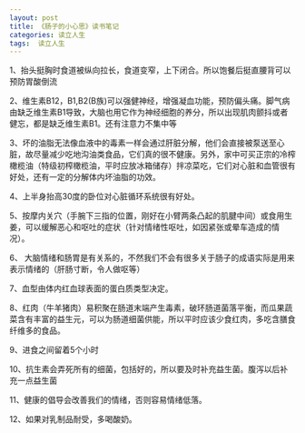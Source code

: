```yaml
---
layout: post
title: 《肠子的小心思》读书笔记
categories: 读立人生
tags:  读立人生
---
```


1、抬头挺胸时食道被纵向拉长，食道变窄，上下闭合。所以饱餐后挺直腰背可以预防胃酸倒流

2、维生素B12，B1,B2(B族)可以强健神经，增强凝血功能，预防偏头痛。脚气病由缺乏维生素B1导致，大脑也用它作为神经细胞的养分，所以出现肌肉颤抖或者健忘，都是缺乏维生素B1。还有注意力不集中等

3、坏的油脂无法像血液中的毒素一样会通过肝脏分解，他们会直接被泵送至心脏，故尽量减少吃地沟油类食品，它们真的很不健康。另外，家中可买正宗的冷榨橄榄油（特级初榨橄榄油，平时应放冰箱储存）拌凉菜吃，它们对心脏和血管很有好处，还有一定的分解体内坏油脂的功效。

4、上半身抬高30度的卧位对心脏循环系统很有好处。

5、按摩内关穴（手腕下三指的位置，刚好在小臂两条凸起的肌腱中间）或食用生姜，可以缓解恶心和呕吐的症状（针对情绪性呕吐，如因紧张或晕车造成的情况）。

6、 大脑情绪和肠胃是有关系的，不然我们不会有很多关于肠子的成语实际是用来表示情绪的（肝肠寸断，令人做呕等）

7、血型由体内红血球表面的蛋白质类型决定。

8、红肉（牛羊猪肉）易积聚在肠道末端产生毒素，破环肠道菌落平衡，而瓜果蔬菜含有丰富的益生元，可以为肠道细菌供能，所以平时应该少食红肉，多吃含膳食纤维多的食品。

9、进食之间留着5个小时

10、抗生素会弄死所有的细菌，包括好的，所以要及时补充益生菌。腹泻以后补充一点益生菌

11、健康的倡导会改善我们的情绪，否则容易情绪低落。

12、如果对乳制品耐受，多喝酸奶。
